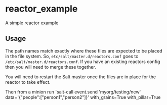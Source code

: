 # reactor_example
A simple reactor example

## Usage

The path names match exactly where these files are expected to be placed in 
the file system. So, `etc/salt/master.d/reactors.conf` goes to 
`/etc/salt/master.d/reactors.conf`. If you have an existing reactors config
then you will need to merge these together.

You will need to restart the Salt master once the files are in place for the
reactor to take effect.

Then from a minion run `salt-call event.send 'myorg/testing/new' data='{"people":["person1","person2"]}' with_grains=True with_pillar=True
